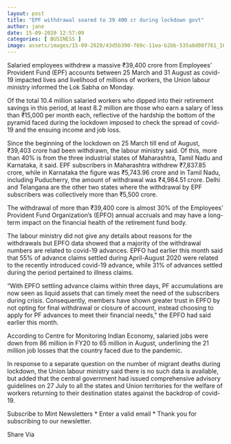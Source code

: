 ```yaml
---
layout: post
title: "EPF withdrawal soared to 39 400 cr during lockdown govt"
author: jane 
date: 15-09-2020 12:57:09 
categories: [ BUSINESS ] 
image: assets/images/15-09-2020/43d5b390-f69c-11ea-b2bb-535a8d08f761_1600137861227_1600137998926.jpg
---
```

Salaried employees withdrew a massive ₹39,400 crore from Employees’ Provident Fund (EPF) accounts between 25 March and 31 August as covid-19 impacted lives and livelihood of millions of workers, the Union labour ministry informed the Lok Sabha on Monday.

Of the total 10.4 million salaried workers who dipped into their retirement savings in this period, at least 8.2 million are those who earn a salary of less than ₹15,000 per month each, reflective of the hardship the bottom of the pyramid faced during the lockdown imposed to check the spread of covid-19 and the ensuing income and job loss.

Since the beginning of the lockdown on 25 March till end of August, ₹39,403 crore had been withdrawn, the labour ministry said. Of this, more than 40% is from the three industrial states of Maharashtra, Tamil Nadu and Karnataka, it said. EPF subscribers in Maharashtra withdrew ₹7,837.85 crore, while in Karnataka the figure was ₹5,743.96 crore and in Tamil Nadu, including Puducherry, the amount of withdrawal was ₹4,984.51 crore. Delhi and Telangana are the other two states where the withdrawal by EPF subscribers was collectively more than ₹5,500 crore.

The withdrawal of more than ₹39,400 core is almost 30% of the Employees’ Provident Fund Organization’s (EPFO) annual accruals and may have a long-term impact on the financial health of the retirement fund body.

The labour ministry did not give any details about reasons for the withdrawals but EPFO data showed that a majority of the withdrawal numbers are related to covid-19 advances. EPFO had earlier this month said that 55% of advance claims settled during April-August 2020 were related to the recently introduced covid-19 advance, while 31% of advances settled during the period pertained to illness claims.

“With EPFO settling advance claims within three days, PF accumulations are now seen as liquid assets that can timely meet the need of the subscribers during crisis. Consequently, members have shown greater trust in EPFO by not opting for final withdrawal or closure of account, instead choosing to apply for PF advances to meet their financial needs," the EPFO had said earlier this month.

According to Centre for Monitoring Indian Economy, salaried jobs were down from 86 million in FY20 to 65 million in August, underlining the 21 million job losses that the country faced due to the pandemic.

In response to a separate question on the number of migrant deaths during lockdown, the Union labour ministry said there is no such data is available, but added that the central government had issued comprehensive advisory guidelines on 27 July to all the states and Union territories for the welfare of workers returning to their destination states against the backdrop of covid-19.

Subscribe to Mint Newsletters * Enter a valid email * Thank you for subscribing to our newsletter.

Share Via